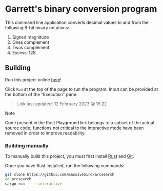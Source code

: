 # Garrett's binary conversion program

This command line application converts decimal values to and from the following 8-bit binary notations:

1. Signed magnitude
2. Ones complement
3. Twos complement
4. Excess-128

## Building

Run this project online [here](https://play.rust-lang.org/?version=stable&mode=debug&edition=2021&gist=7cb15b7883b17549703e002251e8207b)!

Click `Run` at the top of the page to run the program. Input can be provided at the bottom of the "Execution" pane.

> Link last updated: 12 February 2023 @ 19:22

> [!NOTE]
> Code present in the Rust Playground link belongs to a subset of the actual source code; functions not critical to the interactive mode have been removed in order to improve readability.

### Building manually

To manually build this project, you must first install [Rust](https://www.rust-lang.org/tools/install) and [Git](https://git-scm.com/downloads).

Once you have Rust installed, run the following commands:

```bash
git clone https://github.com/massivebird/arcsearch
cd arcsearch
cargo run -- --interactive
```

